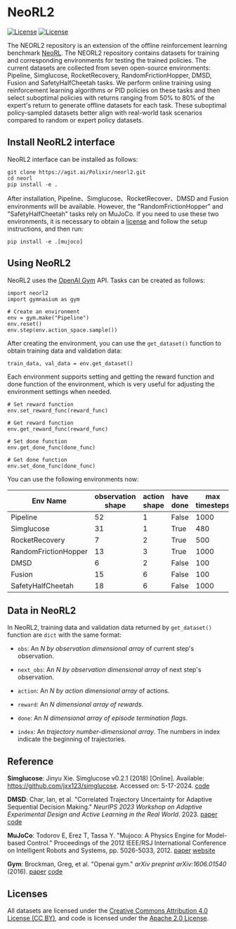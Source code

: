 # NeoRL2

[![License](https://img.shields.io/badge/License-Apache%202.0-blue.svg)](https://opensource.org/licenses/Apache-2.0)
[![License](https://licensebuttons.net/l/by/3.0/88x31.png)](https://creativecommons.org/licenses/by/4.0/)

The NEORL2 repository is an extension of the offline reinforcement learning benchmark [NeoRL](https://github.com/polixir/NeoRL). The NEORL2 repository contains datasets for training and corresponding environments for testing the trained policies. The current datasets are collected from seven open-source environments: Pipeline, Simglucose, RocketRecovery, RandomFrictionHopper, DMSD, Fusion and SafetyHalfCheetah tasks. We perform online training using reinforcement learning algorithms or PID policies on these tasks and then select suboptimal policies with returns ranging from 50% to 80% of the expert's return to generate offline datasets for each task. These suboptimal policy-sampled datasets better align with real-world task scenarios compared to random or expert policy datasets.

## Install NeoRL2 interface

NeoRL2 interface can be installed as follows:

```
git clone https://agit.ai/Polixir/neorl2.git
cd neorl
pip install -e .
```

After installation, Pipeline、Simglucose、RocketRecover、DMSD and Fusion environments will be available. However, the "RandomFrictionHopper" and "SafetyHalfCheetah" tasks rely on MuJoCo. If you need to use these two environments, it is necessary to obtain a [license](https://www.roboti.us/license.html) and follow the setup instructions, and then run:

```
pip install -e .[mujoco]
```

## Using NeoRL2

NeoRL2 uses the [OpenAI Gym](https://github.com/openai/gym) API. Tasks can be created as follows:

```
import neorl2
import gymnasium as gym

# Create an environment
env = gym.make("Pipeline")
env.reset()
env.step(env.action_space.sample())
```

After creating the environment, you can use the `get_dataset()` function to obtain training data and validation data:

```
train_data, val_data = env.get_dataset()
```

Each environment supports setting and getting the reward function and done function of the environment, which is very useful for adjusting the environment settings when needed.

```
# Set reward function
env.set_reward_func(reward_func)

# Get reward function
env.get_reward_func(reward_func)

# Set done function
env.get_done_func(done_func)

# Get done function
env.set_done_func(done_func)
```

You can use the following environments now:


| Env Name             | observation shape | action shape | have done | max timesteps |
| -------------------- | ----------------- | ------------ | --------- | ------------- |
| Pipeline             | 52                | 1            | False     | 1000          |
| Simglucose           | 31                | 1            | True      | 480           |
| RocketRecovery       | 7                 | 2            | True      | 500           |
| RandomFrictionHopper | 13                | 3            | True      | 1000          |
| DMSD                 | 6                 | 2            | False     | 100           |
| Fusion               | 15                | 6            | False     | 100           |
| SafetyHalfCheetah    | 18                | 6            | False     | 1000          |

## Data in NeoRL2

In NeoRL2, training data and validation data returned by `get_dataset()` function are `dict` with  the same format:

- `obs`: An <i> N by observation dimensional array </i> of current step's observation.

- `next_obs`: An <i> N by observation dimensional array </i> of next step's observation.

- `action`: An <i> N by action dimensional array </i> of actions.

- `reward`: An <i> N dimensional array of rewards</i>.

- `done`: An <i> N dimensional array of episode termination flags</i>.

- `index`: An <i> trajectory number-dimensional array</i>. The numbers in index indicate the beginning of trajectories.

## Reference

**Simglucose**: Jinyu Xie. Simglucose v0.2.1 (2018) [Online]. Available: https://github.com/jxx123/simglucose. Accessed on: 5-17-2024. [code](https://github.com/jxx123/simglucose)

**DMSD**: Char, Ian, et al. "Correlated Trajectory Uncertainty for Adaptive Sequential Decision Making." *NeurIPS 2023 Workshop on Adaptive Experimental Design and Active Learning in the Real World*. 2023. [paper](https://arxiv.org/abs/2307.05891) [code](https://github.com/IanChar/GPIDE/tree/main)

**MuJoCo**: Todorov E, Erez T, Tassa Y. "Mujoco: A Physics Engine for Model-based Control." Proceedings of the 2012 IEEE/RSJ International Conference on Intelligent Robots and Systems, pp. 5026-5033, 2012. [paper](https://ieeexplore.ieee.org/abstract/document/6386109) [website](https://gym.openai.com/envs/#mujoco)

**Gym**: Brockman, Greg, et al. "Openai gym." *arXiv preprint arXiv:1606.01540* (2016). [paper](https://arxiv.org/abs/1606.01540) [code](https://github.com/openai/gym)

## Licenses

All datasets are licensed under the [Creative Commons Attribution 4.0 License (CC BY)](https://creativecommons.org/licenses/by/4.0/), and code is licensed under the [Apache 2.0 License](https://www.apache.org/licenses/LICENSE-2.0.html).